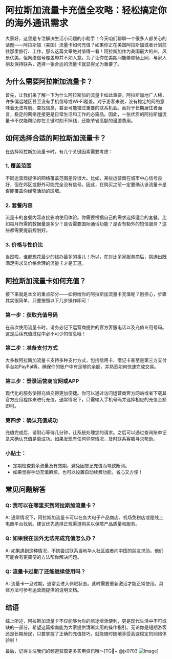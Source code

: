 # 阿拉斯加流量卡充值全攻略：轻松搞定你的海外通讯需求

大家好，这里是专注解决生活小问题的小助手！今天咱们聊聊一个很多人都关心的话题——阿拉斯加（美国）流量卡如何充值？如果你正在美国阿拉斯加或者计划前往那里旅行、工作，那么这篇文章绝对值得一看！阿拉斯加作为美国最大的州，风景优美，但网络信号覆盖却并不如人意。为了让你在美期间能够顺畅上网、与家人朋友保持联系，选择一张合适的流量卡就显得尤为重要了。

## 为什么需要阿拉斯加流量卡？

首先，让我们来了解一下为什么阿拉斯加的流量卡如此重要。阿拉斯加地广人稀，许多偏远地区甚至没有手机信号或Wi-Fi覆盖。对于游客来说，没有稳定的网络意味着无法导航、查找信息，甚至可能错过重要的联系机会。而对于长期居住者而言，稳定的网络连接更是日常生活和工作的必需品。因此，一张优质的阿拉斯加流量卡不仅能帮助你在关键时刻不掉线，还能节省高额的漫游费用。

## 如何选择合适的阿拉斯加流量卡？

在选择阿拉斯加流量卡时，有几个关键因素需要考虑：

### 1. **覆盖范围**
   不同运营商提供的网络覆盖范围差异很大。比如，某些运营商在城市中心信号良好，但在郊区或野外可能完全没有信号。因此，在购买之前一定要确认该流量卡是否能覆盖你经常活动的区域。

### 2. **套餐内容**
   流量卡的套餐内容直接影响使用体验。你需要根据自己的需求选择适合的套餐，比如每月所需的数据量是多少？是否需要国际通话功能？是否有额外的短信服务？这些都需要提前规划好。

### 3. **价格与性价比**
   当然啦，谁都想花最少的钱办最多的事儿！所以，在对比多家服务商后，挑选出既满足需求又价格合理的流量卡才是王道。

## 阿拉斯加流量卡如何充值？

接下来就是本文的重点部分——如何给你的阿拉斯加流量卡充值呢？别担心，步骤其实很简单，只要按照以下几步操作即可：

### 第一步：获取充值号码
   在首次使用流量卡时，请务必记下运营商提供的官方客服电话以及充值专用号码。这是后续充值过程中必不可少的信息哦！

### 第二步：准备支付方式
   大多数阿拉斯加流量卡支持多种支付方式，包括信用卡、借记卡甚至是第三方支付平台如PayPal等。确保你的账户中有足够的余额，并熟悉如何快速完成交易。

### 第三步：登录运营商官网或APP
   现代化的服务使得充值变得更加便捷。你可以通过访问运营商官方网站或者下载其官方应用程序来进行充值。通常情况下，只需输入手机号码并选择相应的充值金额即可。

### 第四步：确认充值成功
   充值完成后，请耐心等待几分钟，让系统处理您的请求。之后可以通过查询账单记录来确认充值是否成功。如果发现有任何异常情况，及时联系客服寻求帮助。

### 小贴士：
   - 定期检查剩余流量及有效期，避免因忘记充值而导致断网。
   - 如果觉得手动充值麻烦，也可以设置自动续费功能，省心又方便！

## 常见问题解答

### Q: 我可以在哪里买到阿拉斯加流量卡？
A: 通常情况下，阿拉斯加流量卡可以在各大电子产品商店、机场免税店或是线上电商平台找到。建议优先选择正规渠道购买以保障产品质量和服务。

### Q: 如果我在国外无法完成充值怎么办？
A: 如果遇到这种情况，不妨尝试联系当地华人社区或者向中国的朋友求助。他们可能会有更简便的方法帮你解决问题。

### Q: 流量卡过期了还能继续使用吗？
A: 流量卡一旦过期，通常会进入休眠状态。此时需要重新激活才能正常使用。具体方法可参考运营商提供的说明文档。

## 结语

综上所述，阿拉斯加流量卡不仅能够为你的旅途增添便利，更是现代生活中不可或缺的一部分。希望这篇指南能为大家提供清晰实用的操作指引。无论你是短期游客还是长期居民，只要掌握了正确的充值技巧，就能随时随地享受高速稳定的网络体验啦！

最后，记得关注我们的频道获取更多实用资讯哦～[TG💪+ @jx0703 ![Image](https://github.com/user-attachments/assets/dbca1d08-cadb-493c-b0ec-ad6f7a83f270)]